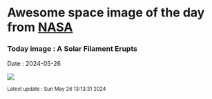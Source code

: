 
# Awesome space image of the day from [NASA](https://api.nasa.gov/)

### Today image : A Solar Filament Erupts
Date : 2024-05-26

![](https://apod.nasa.gov/apod/image/2405/filament_sdo_960.jpg)

<small>Latest update : Sun May 26 13:13:31 2024</small>
        